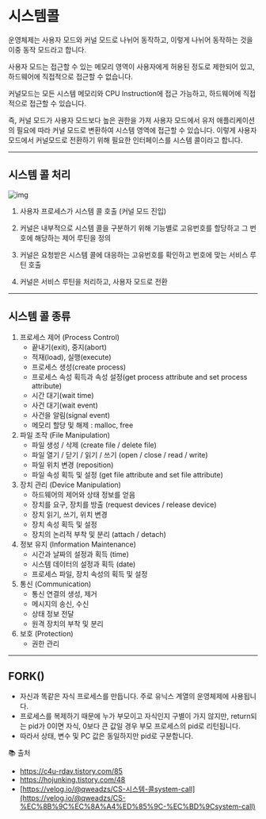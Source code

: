 # 시스템콜

운영체제는 사용자 모드와 커널 모드로 나뉘어 동작하고, 이렇게 나뉘어 동작하는 것을 이중 동작 모드라고 합니다. 

사용자 모드는 접근할 수 있는 메모리 영역이 사용자에게 허용된 정도로 제한되어 있고, 하드웨어에 직접적으로 접근할 수 없습니다. 

커널모드는 모든 시스템 메모리와 CPU Instruction에 접근 가능하고, 하드웨어에 직접적으로 접근할 수 있습니다. 

즉, 커널 모드가 사용자 모드보다 높은 권한을 가져 사용자 모드에서 유저 애플리케이션의 필요에 따라 커널 모드로 변환하여 시스템 영역에 접근할 수 있습니다. 이렇게 사용자 모드에서 커널모드로 전환하기 위해 필요한 인터페이스를 시스템 콜이라고 합니다. 

---

## 시스템 콜 처리

![img](img/ye_sysemCall.png)

1) 사용자 프로세스가 시스템 콜 호출 (커널 모드 진입)

2) 커널은 내부적으로 시스템 콜을 구분하기 위해 기능별로 고유번호를 할당하고 그 번호에 해당하는 제어 루틴을 정의

3) 커널은 요청받은 시스템 콜에 대응하는 고유번호를 확인하고 번호에 맞는 서비스 루틴 호출

4) 커널은 서비스 루틴을 처리하고, 사용자 모드로 전환

---

## 시스템 콜 종류

1. 프로세스 제어 (Process Control)
    - 끝내기(exit), 중지(abort)
    - 적재(load), 실행(execute)
    - 프로세스 생성(create process)
    - 프로세스 속성 획득과 속성 설정(get process attribute and set process attribute)
    - 시간 대기(wait time)
    - 사건 대기(wait event)
    - 사건을 알림(signal event)
    - 메모리 할당 및 해제 : malloc, free
2. 파일 조작 (File Manipulation)
    - 파일 생성 / 삭제 (create file / delete file)
    - 파일 열기 / 닫기 / 읽기 / 쓰기 (open / close / read / write)
    - 파일 위치 변경 (reposition)
    - 파일 속성 획득 및 설정 (get file attribute and set file attribute)
3. 장치 관리 (Device Manipulation)
    - 하드웨어의  제어와 상태 정보를 얻음
    - 장치를 요구, 장치를 방출 (request devices / release device)
    - 장치 읽기, 쓰기, 위치 변경
    - 장치 속성 획득 및 설정
    - 장치의 논리적 부착 및 분리 (attach / detach)
4. 정보 유지 (Information Maintenance)
    - 시간과 날짜의 설정과 획득 (time)
    - 시스템 데이터의 설정과 획득 (date)
    - 프로세스 파일, 장치 속성의 획득 및 설정
5. 통신 (Communication)
    - 통신 연결의 생성, 제거
    - 메시지의 송신, 수신
    - 상태 정보 전달
    - 원격 장치의 부착 및 분리
6. 보호 (Protection)
    - 권한 관리

---

## FORK()

- 자신과 똑같은 자식 프로세스를 만듭니다. 주로 유닉스 계열의 운영체제에 사용됩니다.
- 프로세스를 복제하기 때문에 누가 부모이고 자식인지 구별이 가지 않지만, return되는 pid가 0이면 자식, 0보다 큰 값일 경우 부모 프로세스의 pid로 리턴됩니다.
- 따라서 상태, 변수 및 PC 값은 동일하지만 pid로 구분합니다.

📚 출처

- https://c4u-rdav.tistory.com/85
- https://hojunking.tistory.com/48
- [https://velog.io/@qweadzs/CS-시스템-콜system-call](https://velog.io/@qweadzs/CS-%EC%8B%9C%EC%8A%A4%ED%85%9C-%EC%BD%9Csystem-call)